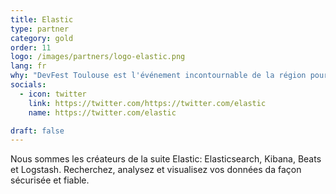 ```yaml
---
title: Elastic
type: partner
category: gold
order: 11
logo: /images/partners/logo-elastic.png
lang: fr
why: "DevFest Toulouse est l'événement incontournable de la région pour les développeurs. C'est une opportunité unique pour nous d'échanger avec nos clients et utilisateurs."
socials:
  - icon: twitter
    link: https://twitter.com/https://twitter.com/elastic
    name: https://twitter.com/elastic

draft: false
---
```

Nous sommes les créateurs de la suite Elastic: Elasticsearch, Kibana, Beats et Logstash. Recherchez, analysez et visualisez vos données da façon sécurisée et fiable.
